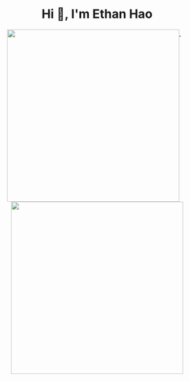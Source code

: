 <h1 align="center">Hi 👋, I'm Ethan Hao</h1>

<p align="center">
  <a href="#">
    <img width="400" align="top" src="https://gist.githubusercontent.com/ethan-yz-hao/d93fb15e8370b351ea34aa533d8b5f4d/raw/left.svg" />
  </a>
    &emsp;
  <a href="#">
      <img width="400" align="top" src="https://gist.githubusercontent.com/ethan-yz-hao/d93fb15e8370b351ea34aa533d8b5f4d/raw/right.svg" />
  </a>
</p>